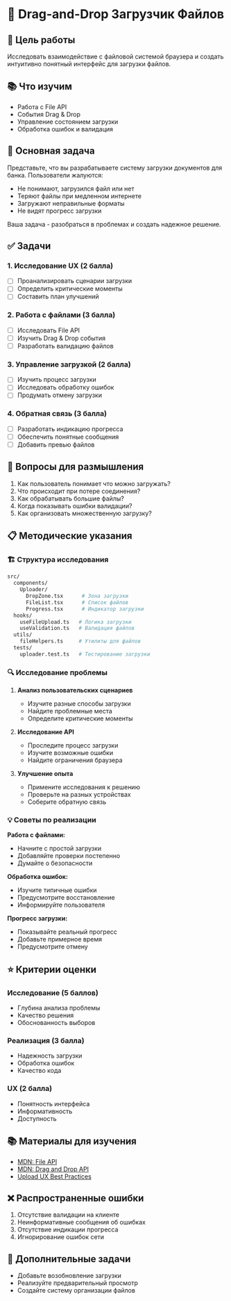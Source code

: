 # 📁 Drag-and-Drop Загрузчик Файлов

## 🎯 Цель работы
Исследовать взаимодействие с файловой системой браузера и создать интуитивно понятный интерфейс для загрузки файлов.

## 📚 Что изучим
- Работа с File API
- События Drag & Drop
- Управление состоянием загрузки
- Обработка ошибок и валидация

## 🎯 Основная задача
Представьте, что вы разрабатываете систему загрузки документов для банка. Пользователи жалуются:
- Не понимают, загрузился файл или нет
- Теряют файлы при медленном интернете
- Загружают неправильные форматы
- Не видят прогресс загрузки

Ваша задача - разобраться в проблемах и создать надежное решение.

## ✅ Задачи

### 1. Исследование UX (2 балла)
- [ ] Проанализировать сценарии загрузки
- [ ] Определить критические моменты
- [ ] Составить план улучшений

### 2. Работа с файлами (3 балла)
- [ ] Исследовать File API
- [ ] Изучить Drag & Drop события
- [ ] Разработать валидацию файлов

### 3. Управление загрузкой (2 балла)
- [ ] Изучить процесс загрузки
- [ ] Исследовать обработку ошибок
- [ ] Продумать отмену загрузки

### 4. Обратная связь (3 балла)
- [ ] Разработать индикацию прогресса
- [ ] Обеспечить понятные сообщения
- [ ] Добавить превью файлов

## 🤔 Вопросы для размышления
1. Как пользователь понимает что можно загружать?
2. Что происходит при потере соединения?
3. Как обрабатывать большие файлы?
4. Когда показывать ошибки валидации?
5. Как организовать множественную загрузку?

## 📋 Методические указания

### 🏗 Структура исследования
```bash
src/
  components/
    Uploader/
      DropZone.tsx      # Зона загрузки
      FileList.tsx      # Список файлов
      Progress.tsx      # Индикатор загрузки
  hooks/
    useFileUpload.ts   # Логика загрузки
    useValidation.ts   # Валидация файлов
  utils/
    fileHelpers.ts     # Утилиты для файлов
  tests/
    uploader.test.ts   # Тестирование загрузки
```

### 🔍 Исследование проблемы

1. **Анализ пользовательских сценариев**
   - Изучите разные способы загрузки
   - Найдите проблемные места
   - Определите критические моменты

2. **Исследование API**
   - Проследите процесс загрузки
   - Изучите возможные ошибки
   - Найдите ограничения браузера

3. **Улучшение опыта**
   - Примените исследования к решению
   - Проверьте на разных устройствах
   - Соберите обратную связь

### 💡 Советы по реализации

**Работа с файлами:**
- Начните с простой загрузки
- Добавляйте проверки постепенно
- Думайте о безопасности

**Обработка ошибок:**
- Изучите типичные ошибки
- Предусмотрите восстановление
- Информируйте пользователя

**Прогресс загрузки:**
- Показывайте реальный прогресс
- Добавьте примерное время
- Предусмотрите отмену

## ⭐ Критерии оценки

### Исследование (5 баллов)
- Глубина анализа проблемы
- Качество решения
- Обоснованность выборов

### Реализация (3 балла)
- Надежность загрузки
- Обработка ошибок
- Качество кода

### UX (2 балла)
- Понятность интерфейса
- Информативность
- Доступность

## 📚 Материалы для изучения
- [MDN: File API](https://developer.mozilla.org/en-US/docs/Web/API/File_API)
- [MDN: Drag and Drop API](https://developer.mozilla.org/en-US/docs/Web/API/HTML_Drag_and_Drop_API)
- [Upload UX Best Practices](https://www.smashingmagazine.com/2018/01/drag-drop-file-uploader-vanilla-js/)

## ❌ Распространенные ошибки
1. Отсутствие валидации на клиенте
2. Неинформативные сообщения об ошибках
3. Отсутствие индикации прогресса
4. Игнорирование ошибок сети

## 🚀 Дополнительные задачи
- Добавьте возобновление загрузки
- Реализуйте предварительный просмотр
- Создайте систему организации файлов
